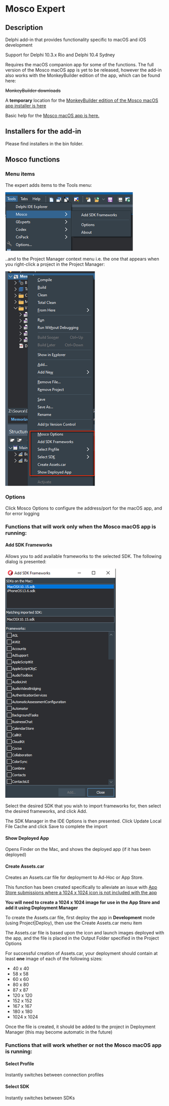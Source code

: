 # Mosco Expert

## Description

Delphi add-in that provides functionality specific to macOS and iOS development

Support for Delphi 10.3.x Rio and Delphi 10.4 Sydney

Requires the macOS companion app for some of the functions. The full version of the Mosco macOS app is yet to be released, however the add-in also works with the MonkeyBuilder edition of the app, which can be found here:

~~MonkeyBuilder downloads~~

A **temporary** location for the [MonkeyBuilder edition of the Mosco macOS app installer is here](https://github.com/DelphiWorlds/MoscoExpert/Bin/MoscoMBEdition.1.0.2.Beta1.pkg)

Basic help for the [Mosco macOS app is here.](MoscoMBApp.md)


## Installers for the add-in

Please find installers in the bin folder. 


## Mosco functions

### Menu items

The expert adds items to the Tools menu:

![Tools Menu](./Screenshots/ToolsMenu.png)

..and to the Project Manager context menu i.e. the one that appears when you right-click a project in the Project Manager:

![Project Manager Menu](./Screenshots/PMMenu.png)


### Options

Click Mosco Options to configure the address/port for the macOS app, and for error logging

### Functions that will work only when the Mosco macOS app is running:

#### Add SDK Frameworks

Allows you to add available frameworks to the selected SDK. The following dialog is presented:

![Add SDK Frameworks](./Screenshots/AddFwks.png)

Select the desired SDK that you wish to import frameworks for, then select the desired frameworks, and click Add. 

The SDK Manager in the IDE Options is then presented. Click Update Local File Cache and click Save to complete the import

#### Show Deployed App

Opens Finder on the Mac, and shows the deployed app (if it has been deployed)

#### Create Assets.car

Creates an Assets.car file for deployment to Ad-Hoc or App Store.

This function has been created specifically to alleviate an issue with [App Store submissions where a 1024 x 1024 icon is not included with the app](https://quality.embarcadero.com/browse/RSP-29692)

**You will need to create a 1024 x 1024 image for use in the App Store and add it using Deployment Manager**

To create the Assets.car file, first deploy the app in **Development** mode (using Project|Deploy), then use the Create Assets.car menu item

The Assets.car file is based upon the icon and launch images deployed with the app, and the file is placed in the Output Folder specified in the Project Options

For successful creation of Assets.car, your deployment should contain at least **one** image of each of the following sizes:

* 40 x 40
* 58 x 58
* 60 x 60
* 80 x 80
* 87 x 87
* 120 x 120
* 152 x 152
* 167 x 167
* 180 x 180
* 1024 x 1024

Once the file is created, it should be added to the project in Deployment Manager (this may become automatic in the future)


### Functions that will work whether or not the Mosco macOS app is running:

#### Select Profile 

Instantly switches between connection profiles

#### Select SDK 

Instantly switches between SDKs









